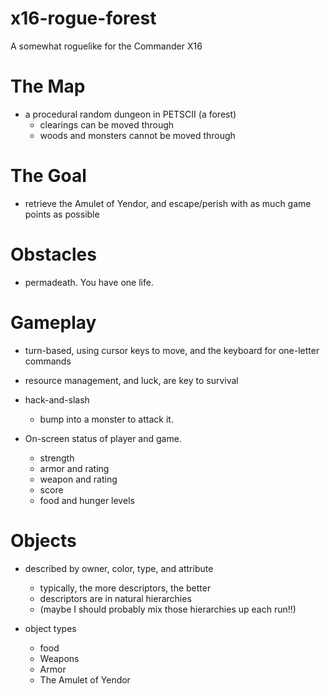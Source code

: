 # x16-rogue-forest
A somewhat roguelike for the Commander X16

# The Map
* a procedural random dungeon in PETSCII (a forest)
  - clearings can be moved through
  - woods and monsters cannot be moved through

# The Goal
* retrieve the Amulet of Yendor, and escape/perish with as much game points as possible

# Obstacles
* permadeath.  You have one life.

# Gameplay
* turn-based, using cursor keys to move, and the keyboard for one-letter commands
* resource management, and luck, are key to survival
* hack-and-slash
  - bump into a monster to attack it.

* On-screen status of player and game.
  - strength
  - armor and rating
  - weapon and rating
  - score
  - food and hunger levels
  
# Objects
* described by owner, color, type, and attribute
  - typically, the more descriptors, the better
  - descriptors are in natural hierarchies
  - (maybe I should probably mix those hierarchies up each run!!)

* object types
  - food
  - Weapons
  - Armor
  - The Amulet of Yendor

